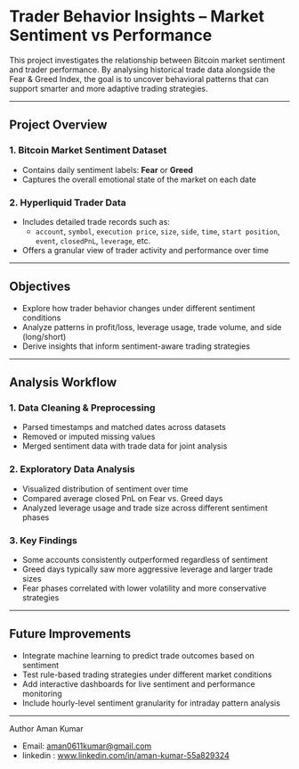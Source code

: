 # Trader Behavior Insights – Market Sentiment vs Performance

This project investigates the relationship between Bitcoin market sentiment and trader performance. By analysing historical trade data alongside the Fear & Greed Index, the goal is to uncover behavioral patterns that can support smarter and more adaptive trading strategies.

---

## Project Overview

### 1. Bitcoin Market Sentiment Dataset
- Contains daily sentiment labels: **Fear** or **Greed**
- Captures the overall emotional state of the market on each date

### 2. Hyperliquid Trader Data
- Includes detailed trade records such as:
  - `account`, `symbol`, `execution price`, `size`, `side`, `time`, `start position`, `event`, `closedPnL`, `leverage`, etc.
- Offers a granular view of trader activity and performance over time

---

## Objectives

- Explore how trader behavior changes under different sentiment conditions
- Analyze patterns in profit/loss, leverage usage, trade volume, and side (long/short)
- Derive insights that inform sentiment-aware trading strategies

---

## Analysis Workflow

### 1. Data Cleaning & Preprocessing
- Parsed timestamps and matched dates across datasets
- Removed or imputed missing values
- Merged sentiment data with trade data for joint analysis

### 2. Exploratory Data Analysis
- Visualized distribution of sentiment over time
- Compared average closed PnL on Fear vs. Greed days
- Analyzed leverage usage and trade size across different sentiment phases

### 3. Key Findings
- Some accounts consistently outperformed regardless of sentiment
- Greed days typically saw more aggressive leverage and larger trade sizes
- Fear phases correlated with lower volatility and more conservative strategies

---

## Future Improvements

- Integrate machine learning to predict trade outcomes based on sentiment
- Test rule-based trading strategies under different market conditions
- Add interactive dashboards for live sentiment and performance monitoring
- Include hourly-level sentiment granularity for intraday pattern analysis

---
Author
Aman Kumar
- Email: aman0611kumar@gmail.com
- linkedin : www.linkedin.com/in/aman-kumar-55a829324

